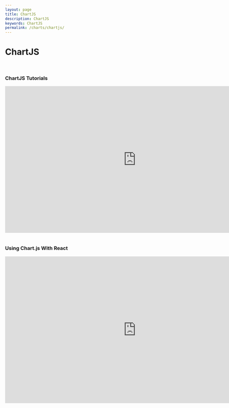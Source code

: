 ```yaml
---
layout: page
title: ChartJS
description: ChartJS
keywords: ChartJS
permalink: /charts/chartjs/
---
```


# ChartJS

<br/>

### ChartJS Tutorials

<div align="center">

<iframe width="853" height="480" src="https://www.youtube.com/embed/Bd309s4Bkac" frameborder="0" allowfullscreen></iframe>

</div>

<br/>

### Using Chart.js With React

<div align="center">

<iframe width="853" height="480" src="https://www.youtube.com/embed/Ly-9VTXJlnA" frameborder="0" allowfullscreen></iframe>

</div>
